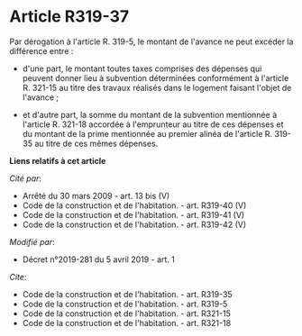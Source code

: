 # Article R319-37

Par dérogation à l'article R. 319-5, le montant de l'avance ne peut excéder la différence entre :

- d'une part, le montant toutes taxes comprises des dépenses qui peuvent donner lieu à subvention déterminées conformément à
l'article R. 321-15 au titre des travaux réalisés dans le logement faisant l'objet de l'avance ;

- et d'autre part, la somme du montant de la subvention mentionnée à l'article R. 321-18 accordée à l'emprunteur au titre de
ces dépenses et du montant de la prime mentionnée au premier alinéa de l'article R. 319-35 au titre de ces mêmes dépenses.

**Liens relatifs à cet article**

_Cité par_:

  - Arrêté du 30 mars 2009 - art. 13 bis (V)
  - Code de la construction et de l'habitation. - art. R319-40 (V)
  - Code de la construction et de l'habitation. - art. R319-41 (V)
  - Code de la construction et de l'habitation. - art. R319-42 (V)

_Modifié par_:

  - Décret n°2019-281 du 5 avril 2019 - art. 1

_Cite_:

  - Code de la construction et de l'habitation. - art. R319-35
  - Code de la construction et de l'habitation. - art. R319-5
  - Code de la construction et de l'habitation. - art. R321-15
  - Code de la construction et de l'habitation. - art. R321-18
